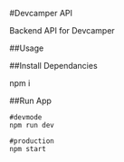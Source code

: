 #Devcamper API

Backend API for Devcamper

##Usage

##Install Dependancies

npm i

##Run App

```
#devmode
npm run dev

#production
npm start
```
